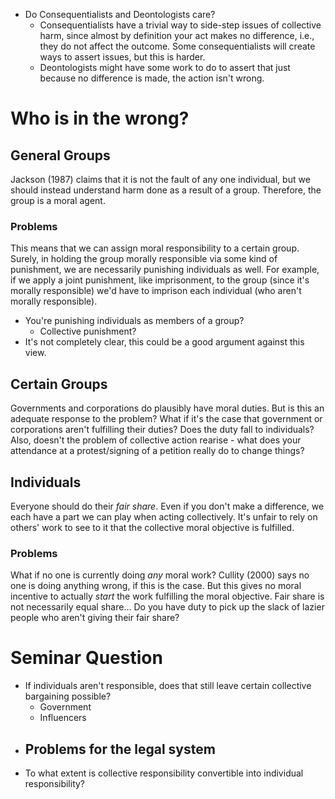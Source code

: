 - Do Consequentialists and Deontologists care?
	- Consequentialists have a trivial way to side-step issues of collective harm, since almost by definition your act makes no difference, i.e., they do not affect the outcome. Some consequentialists will create ways to assert issues, but this is harder.
	- Deontologists might have some work to do to assert that just because no difference is made, the action isn't wrong.
# Who is in the wrong?
## General Groups
Jackson (1987) claims that it is not the fault of any one individual, but we should instead understand harm done as a result of a group. Therefore, the group is a moral agent.
### Problems
This means that we can assign moral responsibility to a certain group. Surely, in holding the group morally responsible via some kind of punishment, we are necessarily punishing individuals as well. For example, if we apply a joint punishment, like imprisonment, to the group (since it's morally responsible) we'd have to imprison each individual (who aren't morally responsible).
- You're punishing individuals as members of a group?
	- Collective punishment?
- It's not completely clear, this could be a good argument against this view.
## Certain Groups
Governments and corporations do plausibly have moral duties.
But is this an adequate response to the problem? What if it's the case that government or corporations aren't fulfilling their duties? Does the duty fall to individuals?
Also, doesn't the problem of collective action rearise - what does your attendance at a protest/signing of a petition really do to change things?
## Individuals
Everyone should do their *fair share*. Even if you don't make a difference, we each have a part we can play when acting collectively. It's unfair to rely on others' work to see to it that the collective moral objective is fulfilled.
### Problems
What if no one is currently doing *any* moral work? Cullity (2000) says no one is doing anything wrong, if this is the case.
But this gives no moral incentive to actually *start* the work fulfilling the moral objective.
Fair share is not necessarily equal share...
Do you have duty to pick up the slack of lazier people who aren't giving their fair share?
# Seminar Question
- If individuals aren't responsible, does that still leave certain collective bargaining possible?
	- Government
	- Influencers
- Problems for the legal system
	- 
- To what extent is collective responsibility convertible into individual responsibility?